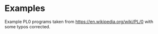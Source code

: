 # Examples

Example PL0 programs taken from https://en.wikipedia.org/wiki/PL/0 with some typos corrected.
